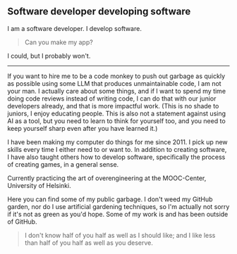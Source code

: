## Software developer developing software
I am a software developer. I develop software.

> Can you make my app?

I could, but I probably won't.

---

If you want to hire me to be a code monkey to push out garbage as quickly as possible using some LLM that produces unmaintainable code, I am not your man. I actually care about some things, and if I want to spend my time doing code reviews instead of writing code, I can do that with our junior developers already, and that is more impactful work.
(This is no shade to juniors, I enjoy educating people. This is also not a statement against using AI as a tool, but you need to learn to think for yourself too, and you need to keep yourself sharp even after you have learned it.)

I have been making my computer do things for me since 2011. I pick up new skills every time I either need to or want to.
In addition to creating software, I have also taught others how to develop software, specifically the process of creating games, in a general sense. 

Currently practicing the art of overengineering at the MOOC-Center, University of Helsinki.

Here you can find some of my public garbage. I don't weed my GitHub garden, nor do I use artificial gardening techniques, so I'm actually not sorry if it's not as green as you'd hope.
Some of my work is and has been outside of GitHub.

> I don't know half of you half as well as I should like; and I like less than half of you half as well as you deserve.


